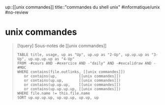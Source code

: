 up::[[unix commandes]]
title::"commandes du shell unix"
#informatique/unix #no-review 
# unix commandes


> [!query] Sous-notes de [[unix commandes]]
> ```dataview
> TABLE title, usage, up as "Up", up.up as "2-Up", up.up.up as "3-Up", up.up.up.up as "4-Up"
> FROM -#cours AND -#exercice AND -"daily" AND -#excalidraw AND -#MOC
> WHERE contains(file.outlinks, [[unix commandes]])
>    or contains(up,          [[unix commandes]])
>    or contains(up.up,       [[unix commandes]])
>    or contains(up.up.up,    [[unix commandes]])
>    or contains(up.up.up.up, [[unix commandes]])
> WHERE file.name != this.file.name
> SORT up.up.up.up, up.up.up, up.up, up
> ```

